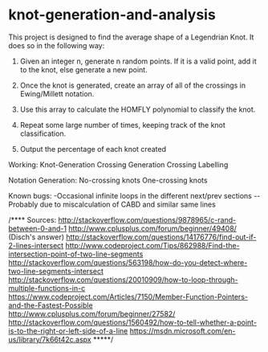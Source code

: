 # knot-generation-and-analysis

This project is designed to find the average shape of a Legendrian Knot. It does so in the following way:

1) Given an integer n, generate n random points. If it is a valid point, add it to the knot, else generate a new point.

2) Once the knot is generated, create an array of all of the crossings in Ewing/Millett notation.

3) Use this array to calculate the HOMFLY polynomial to classify the knot.

4) Repeat some large number of times, keeping track of the knot classification.

5) Output the percentage of each knot created

Working:
Knot-Generation
Crossing Generation
Crossing Labelling

Notation Generation:
No-crossing knots
One-crossing knots

Known bugs:
-Occasional infinite loops in the different next/prev sections
--Probably due to miscalculation of CABD and similar same lines

/****
Sources:
http://stackoverflow.com/questions/9878965/c-rand-between-0-and-1
http://www.cplusplus.com/forum/beginner/49408/ (Disch's answer)
http://stackoverflow.com/questions/14176776/find-out-if-2-lines-intersect
http://www.codeproject.com/Tips/862988/Find-the-intersection-point-of-two-line-segments
http://stackoverflow.com/questions/563198/how-do-you-detect-where-two-line-segments-intersect
http://stackoverflow.com/questions/20010909/how-to-loop-through-multiple-functions-in-c
https://www.codeproject.com/Articles/7150/Member-Function-Pointers-and-the-Fastest-Possible
http://www.cplusplus.com/forum/beginner/27582/
http://stackoverflow.com/questions/1560492/how-to-tell-whether-a-point-is-to-the-right-or-left-side-of-a-line
https://msdn.microsoft.com/en-us/library/7k66t42c.aspx
*****/